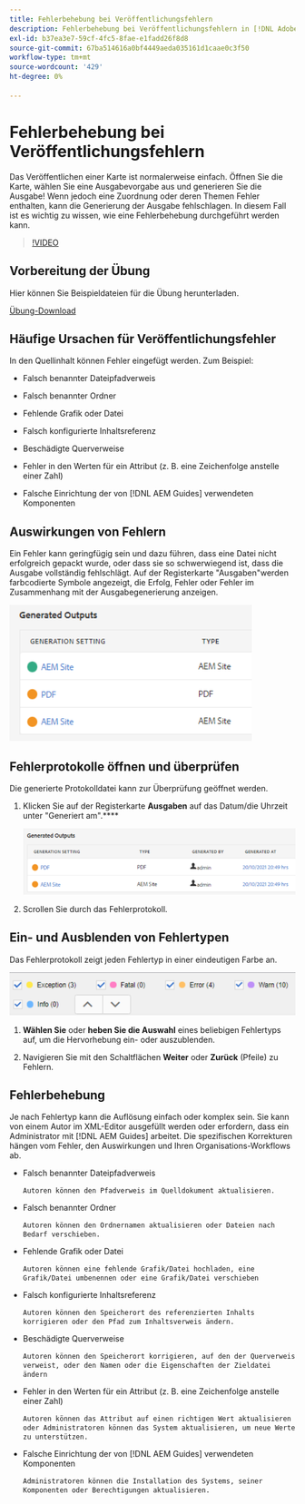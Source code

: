 ```yaml
---
title: Fehlerbehebung bei Veröffentlichungsfehlern
description: Fehlerbehebung bei Veröffentlichungsfehlern in [!DNL Adobe Experience Manager Guides]
exl-id: b37ea3e7-59cf-4fc5-8fae-e1fadd26f8d8
source-git-commit: 67ba514616a0bf4449aeda035161d1caae0c3f50
workflow-type: tm+mt
source-wordcount: '429'
ht-degree: 0%

---
```


# Fehlerbehebung bei Veröffentlichungsfehlern

Das Veröffentlichen einer Karte ist normalerweise einfach. Öffnen Sie die Karte, wählen Sie eine Ausgabevorgabe aus und generieren Sie die Ausgabe! Wenn jedoch eine Zuordnung oder deren Themen Fehler enthalten, kann die Generierung der Ausgabe fehlschlagen. In diesem Fall ist es wichtig zu wissen, wie eine Fehlerbehebung durchgeführt werden kann.

>[!VIDEO](https://video.tv.adobe.com/v/338990?quality=12&learn=on)

## Vorbereitung der Übung

Hier können Sie Beispieldateien für die Übung herunterladen.

[Übung-Download](assets/exercises/publishing-basic-to-advanced.zip)

## Häufige Ursachen für Veröffentlichungsfehler

In den Quellinhalt können Fehler eingefügt werden. Zum Beispiel:

* Falsch benannter Dateipfadverweis

* Falsch benannter Ordner

* Fehlende Grafik oder Datei

* Falsch konfigurierte Inhaltsreferenz

* Beschädigte Querverweise

* Fehler in den Werten für ein Attribut (z. B. eine Zeichenfolge anstelle einer Zahl)

* Falsche Einrichtung der von [!DNL AEM Guides] verwendeten Komponenten

## Auswirkungen von Fehlern

Ein Fehler kann geringfügig sein und dazu führen, dass eine Datei nicht erfolgreich gepackt wurde, oder dass sie so schwerwiegend ist, dass die Ausgabe vollständig fehlschlägt. Auf der Registerkarte &quot;Ausgaben&quot;werden farbcodierte Symbole angezeigt, die Erfolg, Fehler oder Fehler im Zusammenhang mit der Ausgabegenerierung anzeigen.

![error-impact](images/error-impact.png)

## Fehlerprotokolle öffnen und überprüfen

Die generierte Protokolldatei kann zur Überprüfung geöffnet werden.

1. Klicken Sie auf der Registerkarte **Ausgaben** auf das Datum/die Uhrzeit unter &quot;Generiert am&quot;.****

   ![error-log](images/error-log.png)

1. Scrollen Sie durch das Fehlerprotokoll.

## Ein- und Ausblenden von Fehlertypen

Das Fehlerprotokoll zeigt jeden Fehlertyp in einer eindeutigen Farbe an.

![navigate-errors](images/navigate-errors.png)

1. **Wählen Sie** oder **heben Sie die Auswahl** eines beliebigen Fehlertyps auf, um die Hervorhebung ein- oder auszublenden.

1. Navigieren Sie mit den Schaltflächen **Weiter** oder **Zurück** (Pfeile) zu Fehlern.

## Fehlerbehebung

Je nach Fehlertyp kann die Auflösung einfach oder komplex sein. Sie kann von einem Autor im XML-Editor ausgefüllt werden oder erfordern, dass ein Administrator mit [!DNL AEM Guides] arbeitet. Die spezifischen Korrekturen hängen vom Fehler, den Auswirkungen und Ihren Organisations-Workflows ab.

* Falsch benannter Dateipfadverweis

      Autoren können den Pfadverweis im Quelldokument aktualisieren.
     
  
* Falsch benannter Ordner

      Autoren können den Ordnernamen aktualisieren oder Dateien nach Bedarf verschieben.
     
  
* Fehlende Grafik oder Datei

      Autoren können eine fehlende Grafik/Datei hochladen, eine Grafik/Datei umbenennen oder eine Grafik/Datei verschieben
     
  
* Falsch konfigurierte Inhaltsreferenz

      Autoren können den Speicherort des referenzierten Inhalts korrigieren oder den Pfad zum Inhaltsverweis ändern.
     
  
* Beschädigte Querverweise

      Autoren können den Speicherort korrigieren, auf den der Querverweis verweist, oder den Namen oder die Eigenschaften der Zieldatei ändern
     
  
* Fehler in den Werten für ein Attribut (z. B. eine Zeichenfolge anstelle einer Zahl)

      Autoren können das Attribut auf einen richtigen Wert aktualisieren oder Administratoren können das System aktualisieren, um neue Werte zu unterstützen.
     
  
* Falsche Einrichtung der von [!DNL AEM Guides] verwendeten Komponenten

      Administratoren können die Installation des Systems, seiner Komponenten oder Berechtigungen aktualisieren.
     
  